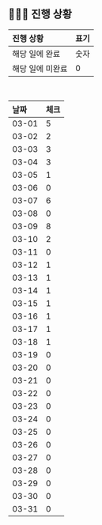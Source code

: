 ## 🧑🏻‍💻 진행 상황

| 진행 상황            | 표기  |
|:-----------------|:----|
| 해당 일에 완료      | 숫자   |
| 해당 일에 미완료    | 0   |



<br>

| 날짜  | 체크 |
|:------|:----|
| 03-01 | 5 |
| 03-02 | 2 |
| 03-03 | 3 |
| 03-04 | 3 |
| 03-05 | 1 |
| 03-06 | 0 |
| 03-07 | 6 |
| 03-08 | 0 |
| 03-09 | 8 |
| 03-10 | 2 |
| 03-11 | 0 |
| 03-12 | 1 |
| 03-13 | 1 |
| 03-14 | 1 |
| 03-15 | 1 |
| 03-16 | 1 |
| 03-17 | 1 |
| 03-18 | 1 |
| 03-19 | 0 |
| 03-20 | 0 |
| 03-21 | 0 |
| 03-22 | 0 |
| 03-23 | 0 |
| 03-24 | 0 |
| 03-25 | 0 |
| 03-26 | 0 |
| 03-27 | 0 |
| 03-28 | 0 |
| 03-29 | 0 |
| 03-30 | 0 |
| 03-31 | 0 |
